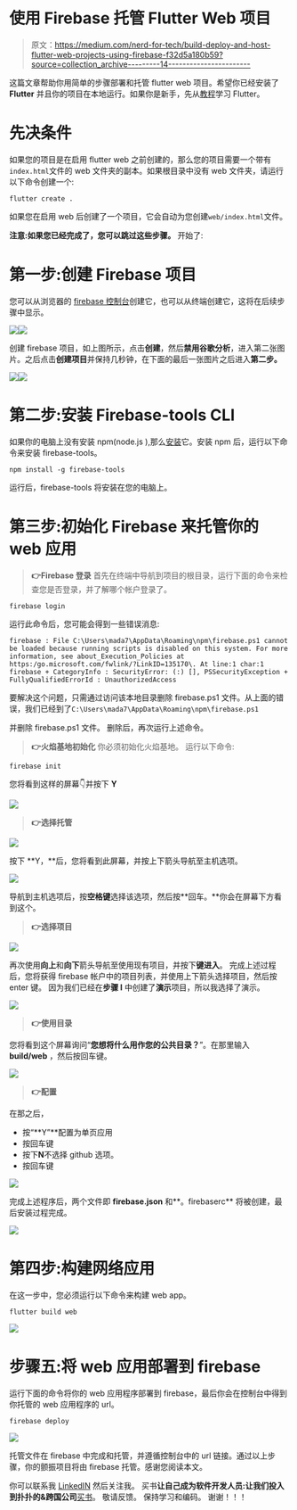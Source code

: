 # 使用 Firebase 托管 Flutter Web 项目

> 原文：<https://medium.com/nerd-for-tech/build-deploy-and-host-flutter-web-projects-using-firebase-f32d5a180b59?source=collection_archive---------14----------------------->

这篇文章帮助你用简单的步骤部署和托管 flutter web 项目。希望你已经安装了 **Flutter** 并且你的项目在本地运行。如果你是新手，先从[教程](https://flutter.dev/docs/get-started/install)学习 Flutter。

# **先决条件**

如果您的项目是在启用 flutter web 之前创建的，那么您的项目需要一个带有`index.html`文件的 web 文件夹的副本。如果根目录中没有 web 文件夹，请运行以下命令创建一个:

```
flutter create .
```

如果您在启用 web 后创建了一个项目，它会自动为您创建`web/index.html`文件。

**注意:如果您已经完成了，您可以跳过这些步骤。** 开始了:

# **第一步:创建 Firebase 项目**

您可以从浏览器的 [firebase 控制台](https://console.firebase.google.com/u/0/)创建它，也可以从终端创建它，这将在后续步骤中显示。

![](img/6486719e74a403c37a30300b3abe9f54.png)![](img/30dedbec20dbe81915fce79eacd8b3b3.png)

创建 firebase 项目，如上图所示，点击**创建**，然后**禁用谷歌分析**，进入第二张图片。之后点击**创建项目**并保持几秒钟，在下面的最后一张图片之后进入**第二步。**

![](img/dda1c3f38939654efee7f347af37a764.png)![](img/b2c50c88f505bc980bc20c4e6cb3979e.png)

# 第二步:安装 Firebase-tools CLI

如果你的电脑上没有安装 npm(node.js ),那么[安装](https://nodejs.org/en/download/)它。安装 npm 后，运行以下命令来安装 firebase-tools。

```
npm install -g firebase-tools
```

运行后，firebase-tools 将安装在您的电脑上。

# **第三步:初始化 Firebase 来托管你的 web 应用**

> **👉Firebase 登录** 首先在终端中导航到项目的根目录，运行下面的命令来检查您是否登录，并了解哪个帐户登录了。

```
firebase login
```

运行此命令后，您可能会得到一些错误消息:

`firebase : File C:\Users\mada7\AppData\Roaming\npm\firebase.ps1 cannot be loaded because running scripts is disabled on this system. For more information, see about_Execution_Policies at https:/go.microsoft.com/fwlink/?LinkID=135170\. At line:1 char:1
firebase + CategoryInfo : SecurityError: (:) [], PSSecurityException + FullyQualifiedErrorId : UnauthorizedAccess`

要解决这个问题，只需通过访问该本地目录删除 firebase.ps1 文件。从上面的错误，我们已经到了`C:\Users\mada7\AppData\Roaming\npm\firebase.ps1`

并删除 firebase.ps1 文件。
删除后，再次运行上述命令。

> **👉火焰基地初始化** 你必须初始化火焰基地。
> 运行以下命令:

```
firebase init
```

您将看到这样的屏幕👇并按下 **Y**

![](img/9587ad72f4be7667cf4c291d21a65dce.png)

> **👉选择托管**

![](img/d9fdf1c0a0a01fdb4ea92559d20d0916.png)

按下 **Y，**后，您将看到此屏幕，并按上下箭头导航至主机选项。

![](img/3c4382fac02f3cce2c6d22a2df00febd.png)

导航到主机选项后，按**空格键**选择该选项，然后按**回车。**你会在屏幕下方看到这个。

> **👉选择项目**

![](img/6f799dce855f2501b35f7d94439db0b4.png)

再次使用**向上**和**向下**箭头导航至使用现有项目，并按下**键进入**。
完成上述过程后，您将获得 firebase 帐户中的项目列表，并使用上下箭头选择项目，然后按 enter 键。
因为我们已经在**步骤 I** 中创建了**演示**项目，所以我选择了演示。

![](img/d7ceb027e9e9b284450fe8201497bb5d.png)

> **👉使用目录**

您将看到这个屏幕询问“**您想将什么用作您的公共目录？**”。在那里输入 **build/web** ，然后按回车键。

![](img/fd8932432aacf43cfa123b280c03260d.png)

> **👉配置**

在那之后，

*   按“**Y”**配置为单页应用
*   按回车键
*   按下**N**不选择 github 选项。
*   按回车键

![](img/d31a7b355e24ba34ca3d4d5b763cc8f8.png)

完成上述程序后，两个文件即 **firebase.json** 和**。firebaserc** 将被创建，最后安装过程完成。

![](img/0791597740e2b9cd95dc698b64efa5bb.png)

# **第四步:构建网络应用**

在这一步中，您必须运行以下命令来构建 web app。

```
flutter build web
```

![](img/9957b61b2e18d4fcc32a3a9c24ceca49.png)

# **步骤五:将 web 应用部署到 firebase**

运行下面的命令将你的 web 应用程序部署到 firebase，最后你会在控制台中得到你托管的 web 应用程序的 url。

```
firebase deploy
```

![](img/933ad44e9e2b95fccdb068d211473176.png)

托管文件在 firebase 中完成和托管，并遵循控制台中的 url 链接。通过以上步骤，你的颤振项目将由 firebase 托管。感谢您阅读本文。

你可以联系我 [LinkedIN](https://www.linkedin.com/in/lakshydeep-14/) 然后关注我。
买书**让自己成为软件开发人员:让我们投入到扑扑的&跨国公司**[买书](https://www.amazon.com/dp/B09NNXNT6X/ref=sr_1_1?keywords=make+yourself+the+software&qid=1639582180&sr=8-1)。
敬请反馈。
保持学习和编码。
谢谢！！！